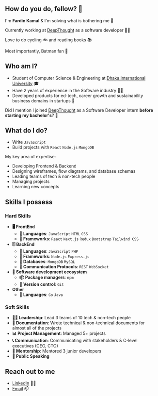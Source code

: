 ## How do you do, fellow? 👋

I'm **Fardin Kamal** & I'm solving what is bothering me 🤙

Currently working at [DeepThought](https://deepthought.education/) as a software developer 👨‍💻

Love to do cycling 🚲 ️and reading books 📚

Most importantly, Batman fan 🦇


## Who am I?
- Student of Computer Science & Engineering at [Dhaka International University](https://diu.ac) 🎓
- Have 2 years of experience in the Software industry 👨‍💻
- Developed products for ed-tech, career growth and sustainability business domains in startups 🚀


Did I mention I joined [DeepThought](https://deepthought.education/) as a Software Developer intern **before starting my bachelor's**? 🤔


## What do I do?
- Write `JavaScript`
- Build projects with `React` `Node.js` `MongoDB`

My key area of expertise:
- Developing Frontend & Backend
- Designing wireframes, flow diagrams, and database schemas
- Leading teams of tech & non-tech people
- Managing projects
- Learning new concepts

## Skills I possess
### Hard Skills

- **🖥 FrontEnd**
  - **📜 Languages**: `JavaScript` `HTML` `CSS`
  - **🔬 Frameworks**: `React` `Next.js` `Redux` `Bootstrap` `Tailwind CSS`
- **🗄️ BackEnd**
  - **📜 Languages**: `JavaScript` `PHP`
  - **🔭 Frameworks**: `Node.js` `Express.js`
  - **💾 Databases**: `MongoDB` `MySQL`
  - **🔌 Communication Protocols**: `REST` `WebSocket`
- **🎡 Software development ecosystem**
  - **📦 Package managers**: `npm`
  - **📁 Version control**: `Git`
- **Other**
  - **📜 Languages**: `Go` `Java`

### Soft Skills
- **👨‍💻 Leadership**: Lead 3 teams of 10 tech & non-tech people
- **📝 Documentation**: Wrote technical & non-technical documents for almost all of the projects
- **📊 Project Management**: Managed 5+ projects
- **📞 Communication**: Communicating with stakeholders & C-level executives (CEO, CTO)
- **👦 Mentorship**: Mentored 3 junior developers
- **📢 Public Speaking**

## Reach out to me
- [LinkedIn](https://www.linkedin.com/in/fardinkamal62/) 👨‍💼
- [Email](mailto:fardinkamal62@pm.me) 📫
